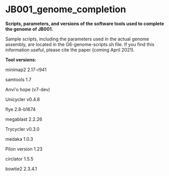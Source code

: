 # JB001_genome_completion
**Scripts, parameters, and versions of the software tools used to complete the genome of JB001.**

Sample scripts, including the parameters used in the actual genome assembly, are located in the G6-genome-scripts.sh file. If you find this information useful, please cite the paper (coming April 2021).


**Tool versions:**

minimap2 2.17-r941

samtools 1.7

Anvi'o hope (v7-dev)

Unicycler v0.4.8

flye 2.8-b1674

megablast 2.2.26

Trycycler v0.3.0

medaka 1.0.3

Pilon version 1.23

circlator 1.5.5

bowtie2 2.3.4.1
